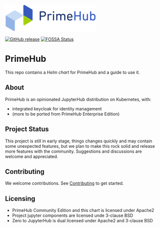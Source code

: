 ![logo](doc/media/logo.png?raw=true "PrimeHub")

[![GitHub release](https://img.shields.io/github/release/infuseAI/primehub/all.svg?style=flat-square)](https://github.com/infuseAI/primehub/releases)
[![FOSSA Status](https://app.fossa.com/api/projects/git%2Bgithub.com%2FInfuseAI%2Fprimehub.svg?type=shield)](https://app.fossa.com/projects/git%2Bgithub.com%2FInfuseAI%2Fprimehub?ref=badge_shield)

# PrimeHub

This repo contains a *Helm chart* for PrimeHub and a guide to use it.

## About

PrimeHub is an opinionated JupyterHub distribution on Kubernetes, with:

- integrated keycloak for identity management
- (more to be ported from PrimeHub Enterprise Edition)

## Project Status

This project is still in early stage, things changes quickly and may contain
some unexpected features, but we plan to make this rock solid and release more
features with the community. Suggestions and discussions are welcome and
appreciated.

## Contributing

We welcome contributions. See [Contributing](CONTRIBUTING.md) to get started.

## Licensing

- PrimeHub Community Edition and this chart is licensed under Apache2
- Project jupyter components are licensed unde 3-clause BSD
- Zero to JupyterHub is dual licensed under Apache2 and 3-clause BSD
